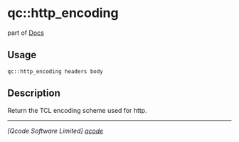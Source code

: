 qc::http_encoding
=================

part of [Docs](.)

Usage
-----
`qc::http_encoding headers body`

Description
-----------
Return the TCL encoding scheme used for http.

----------------------------------
*[Qcode Software Limited] [qcode]*

[qcode]: http://www.qcode.co.uk "Qcode Software"